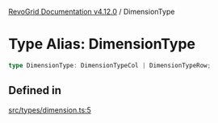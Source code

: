 [RevoGrid Documentation v4.12.0](README.md) / DimensionType

# Type Alias: DimensionType

```ts
type DimensionType: DimensionTypeCol | DimensionTypeRow;
```

## Defined in

[src/types/dimension.ts:5](https://github.com/revolist/revogrid/blob/282605c6faa8e6a115a4a8c5b8668e14fed605a0/src/types/dimension.ts#L5)
